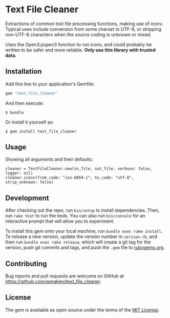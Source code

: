 # Text File Cleaner

Extractions of common text file processing functions, making use of iconv.
Typical uses include conversion from some charset to UTF-8, or stripping
non-UTF-8 characters when the source coding is unknown or mixed.

Uses the Open3.popen3 function to run iconv, and could probably be written to
be safer and more reliable. **Only use this library with trusted data.**

## Installation

Add this line to your application's Gemfile:

```ruby
gem 'text_file_cleaner'
```

And then execute:

    $ bundle

Or install it yourself as:

    $ gem install text_file_cleaner

## Usage

Showing all arguments and their defaults:

    cleaner = TextFileCleaner.new(in_file, out_file, verbose: false, logger: nil)
    cleaner.iconv(from_code: "iso-8859-1", to_code: "utf-8", strip_unknown: false)

## Development

After checking out the repo, run `bin/setup` to install dependencies. Then, run `rake test` to run the tests. You can also run `bin/console` for an interactive prompt that will allow you to experiment.

To install this gem onto your local machine, run `bundle exec rake install`. To release a new version, update the version number in `version.rb`, and then run `bundle exec rake release`, which will create a git tag for the version, push git commits and tags, and push the `.gem` file to [rubygems.org](https://rubygems.org).

## Contributing

Bug reports and pull requests are welcome on GitHub at https://github.com/wmakley/text_file_cleaner.

## License

The gem is available as open source under the terms of the [MIT License](https://opensource.org/licenses/MIT).
